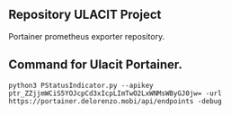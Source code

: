## Repository ULACIT Project

Portainer prometheus exporter repository.

## Command for Ulacit Portainer.
```
python3 PStatusIndicator.py --apikey ptr_ZZjjmWCiS5YOJcpCd3xIcpLImTwO2LxWNMsWByGJ0jw= -url https://portainer.delorenzo.mobi/api/endpoints -debug
```